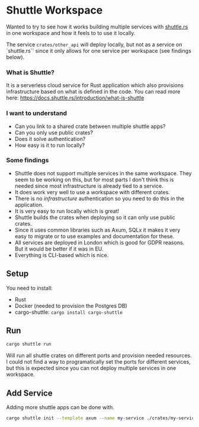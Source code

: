 # Shuttle Workspace
Wanted to try to see how it works building multiple services with [shuttle.rs](https://www.shuttle.rs) in one workspace and how it feels to to use it locally.

The service `crates/other_api` will deploy locally, but not as a service on `shuttle.rs`` since it only allows for one service per workspace (see findings below).

### What is Shuttle?
It is a serverless cloud service for Rust application which also provisions infrastructure based on what is defined in the code. You can read more here: <https://docs.shuttle.rs/introduction/what-is-shuttle>

### I want to understand
- Can you link to a shared crate between multiple shuttle apps?
- Can you only use public crates?
- Does it solve authentication?
- How easy is it to run locally?

### Some findings
- Shuttle does not support multiple services in the same workspace. They seem to be working on this, but for most parts I don't think this is needed since most infrastructure is already tied to a service.
- It does work very well to use a workspace with different crates.
- There is no *infrastructure* authentication so you need to do this in the application.
- It is very easy to run locally which is great!
- Shuttle builds the crates when deploying so it can only use public crates.
- Since it uses common libraries such as Axum, SQLx it makes it very easy to migrate or to use examples and documentation for these.
- All services are deployed in London which is good for GDPR reasons. But it would be better if it was in EU.
- Everything is CLI-based which is nice.

## Setup
You need to install:
- Rust
- Docker (needed to provision the Postgres DB)
- cargo-shuttle: `cargo install cargo-shuttle`

## Run
```sh
cargo shuttle run
```

Will run all shuttle crates on different ports and provision needed resources. I could not find a way to programatically set the ports for different services, but this is expected since you can not deploy multiple services in one workspace.

## Add Service
Adding more shuttle apps can be done with.

```sh
cargo shuttle init --template axum --name my-service ./crates/my-service
```
